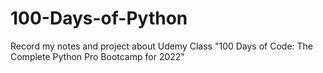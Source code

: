 # 100-Days-of-Python
Record my notes and project about Udemy Class "100 Days of Code: The Complete Python Pro Bootcamp for 2022"
